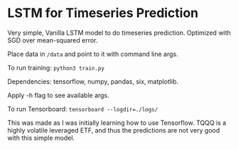 # LSTM for Timeseries Prediction

Very simple, Vanilla LSTM model to do timeseries prediction. Optimized with SGD over mean-squared error. 

Place data in ```/data``` and point to it with command line args.

To run training: ``` python3 train.py ```

Dependencies: tensorflow, numpy, pandas, six, matplotlib.

Apply -h flag to see available args.

To run Tensorboard: ``` tensorboard --logdir=./logs/ ``` 

This was made as I was initially learning how to use Tensorflow. TQQQ is a highly volatile leveraged ETF, and thus the predictions are not very good with this simple model. 
